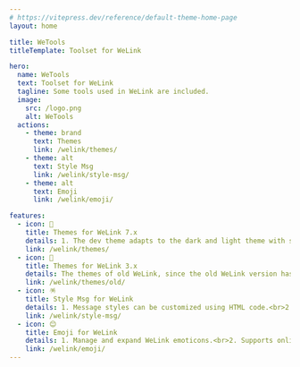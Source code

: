 ```yaml
---
# https://vitepress.dev/reference/default-theme-home-page
layout: home

title: WeTools
titleTemplate: Toolset for WeLink

hero:
  name: WeTools
  text: Toolset for WeLink
  tagline: Some tools used in WeLink are included.
  image:
    src: /logo.png
    alt: WeTools
  actions:
    - theme: brand
      text: Themes
      link: /welink/themes/
    - theme: alt
      text: Style Msg
      link: /welink/style-msg/
    - theme: alt
      text: Emoji
      link: /welink/emoji/

features:
  - icon: 🎨
    title: Themes for WeLink 7.x
    details: 1. The dev theme adapts to the dark and light theme with some gradient background colors.<br>2. The super theme is based on the dev theme and integrates multiple customized themes.
    link: /welink/themes/
  - icon: 🌈
    title: Themes for WeLink 3.x
    details: The themes of old WeLink, since the old WeLink version has sunset, the theme is no longer updated, so it is recommended to use the 7.x version
    link: /welink/themes/old/
  - icon: 🪅
    title: Style Msg for WeLink
    details: 1. Message styles can be customized using HTML code.<br>2. Allow users to control the display of custom messages through whitelist or blacklist.
    link: /welink/style-msg/
  - icon: 😊
    title: Emoji for WeLink
    details: 1. Manage and expand WeLink emoticons.<br>2. Supports online search for emoticons.
    link: /welink/emoji/
---
```

<style></style>
